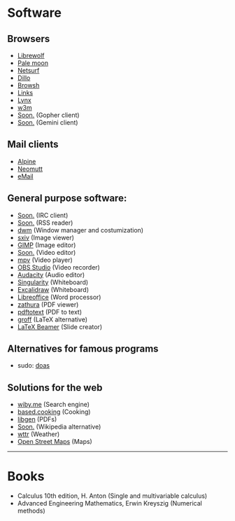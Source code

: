 # Software

## Browsers

* [Librewolf](https://librewolf.net)
* [Pale moon](https://www.palemoon.org)
* [Netsurf](http://www.netsurf-browser.org)
* [Dillo](http://www.dillo.org)
* [Browsh](https://www.brow.sh)
* [Links](http://links.twibright.com)
* [Lynx](https://lynx.invisible-island.net)
* [w3m](http://w3m.sourceforge.net)
* [Soon.](?) (Gopher client)
* [Soon.](?) (Gemini client)

## Mail clients

* [Alpine](https://alpineapp.email)
* [Neomutt](https://github.com/neomutt/neomutt)
* [eMail](https://github.com/deanproxy/eMail)

## General purpose software:

* [Soon.](?) (IRC client)
* [Soon.](?) (RSS reader)
* [dwm](https://dwm.suckless.org) (Window manager and costumization)
* [sxiv](https://github.com/muennich/sxiv) (Image viewer)
* [GIMP](https://www.gimp.org) (Image editor)
* [Soon.](?) (Video editor)
* [mpv](https://mpv.io) (Video player)
* [OBS Studio](https://obsproject.com) (Video recorder)
* [Audacity](?) (Audio editor)
* [Singularity](?) (Whiteboard)
* [Excalidraw](?) (Whiteboard)
* [Libreoffice](https://www.libreoffice.org) (Word processor)
* [zathura](?) (PDF viewer)
* [pdftotext](?) (PDF to text)
* [groff](?) (LaTeX alternative)
* [LaTeX Beamer](?) (Slide creator)
 
## Alternatives for famous programs

- sudo: [doas](https://github.com/slicer69/doas)

## Solutions for the web

- [wiby.me](wiby.me) (Search engine)
- [based.cooking](https://based.cooking) (Cooking)
- [libgen](libgen.rs) (PDFs)
- [Soon.](?) (Wikipedia alternative)
- [wttr](wttr.in) (Weather)
- [Open Street Maps](https://www.openstreetmap.org) (Maps)

-----------------------------------------------------------------------------

# Books

- Calculus 10th edition, H. Anton (Single and multivariable calculus)
- Advanced Engineering Mathematics, Erwin Kreyszig (Numerical methods)
